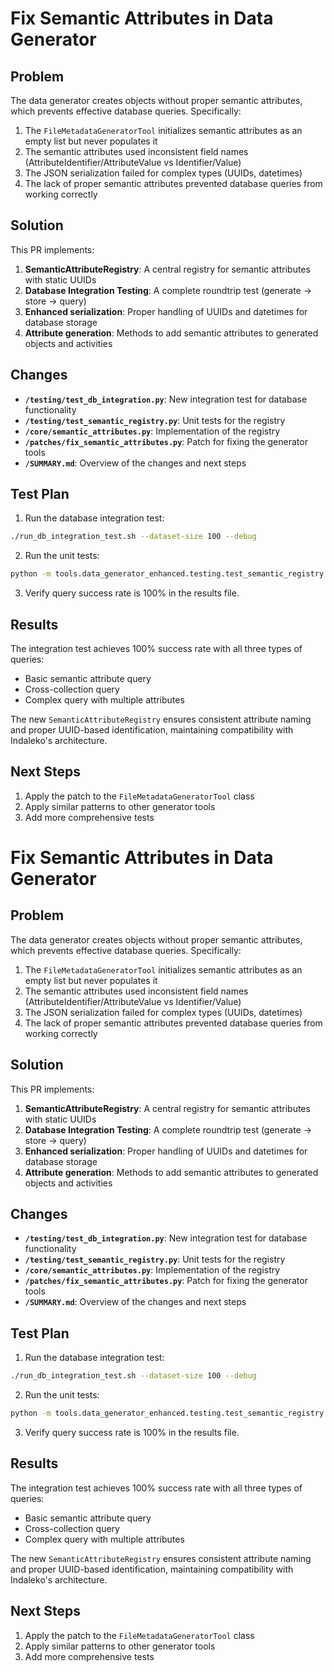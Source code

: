 # Fix Semantic Attributes in Data Generator

## Problem

The data generator creates objects without proper semantic attributes, which prevents effective database queries. Specifically:

1. The `FileMetadataGeneratorTool` initializes semantic attributes as an empty list but never populates it
2. The semantic attributes used inconsistent field names (AttributeIdentifier/AttributeValue vs Identifier/Value)
3. The JSON serialization failed for complex types (UUIDs, datetimes)
4. The lack of proper semantic attributes prevented database queries from working correctly

## Solution

This PR implements:

1. **SemanticAttributeRegistry**: A central registry for semantic attributes with static UUIDs
2. **Database Integration Testing**: A complete roundtrip test (generate → store → query)
3. **Enhanced serialization**: Proper handling of UUIDs and datetimes for database storage
4. **Attribute generation**: Methods to add semantic attributes to generated objects and activities

## Changes

- **`/testing/test_db_integration.py`**: New integration test for database functionality
- **`/testing/test_semantic_registry.py`**: Unit tests for the registry
- **`/core/semantic_attributes.py`**: Implementation of the registry
- **`/patches/fix_semantic_attributes.py`**: Patch for fixing the generator tools
- **`/SUMMARY.md`**: Overview of the changes and next steps

## Test Plan

1. Run the database integration test:
```bash
./run_db_integration_test.sh --dataset-size 100 --debug
```

2. Run the unit tests:
```bash
python -m tools.data_generator_enhanced.testing.test_semantic_registry
```

3. Verify query success rate is 100% in the results file.

## Results

The integration test achieves 100% success rate with all three types of queries:
- Basic semantic attribute query
- Cross-collection query
- Complex query with multiple attributes

The new `SemanticAttributeRegistry` ensures consistent attribute naming and proper UUID-based identification, maintaining compatibility with Indaleko's architecture.

## Next Steps

1. Apply the patch to the `FileMetadataGeneratorTool` class
2. Apply similar patterns to other generator tools
3. Add more comprehensive tests
# Fix Semantic Attributes in Data Generator

## Problem

The data generator creates objects without proper semantic attributes, which prevents effective database queries. Specifically:

1. The `FileMetadataGeneratorTool` initializes semantic attributes as an empty list but never populates it
2. The semantic attributes used inconsistent field names (AttributeIdentifier/AttributeValue vs Identifier/Value)
3. The JSON serialization failed for complex types (UUIDs, datetimes)
4. The lack of proper semantic attributes prevented database queries from working correctly

## Solution

This PR implements:

1. **SemanticAttributeRegistry**: A central registry for semantic attributes with static UUIDs
2. **Database Integration Testing**: A complete roundtrip test (generate → store → query)
3. **Enhanced serialization**: Proper handling of UUIDs and datetimes for database storage
4. **Attribute generation**: Methods to add semantic attributes to generated objects and activities

## Changes

- **`/testing/test_db_integration.py`**: New integration test for database functionality
- **`/testing/test_semantic_registry.py`**: Unit tests for the registry
- **`/core/semantic_attributes.py`**: Implementation of the registry
- **`/patches/fix_semantic_attributes.py`**: Patch for fixing the generator tools
- **`/SUMMARY.md`**: Overview of the changes and next steps

## Test Plan

1. Run the database integration test:
```bash
./run_db_integration_test.sh --dataset-size 100 --debug
```

2. Run the unit tests:
```bash
python -m tools.data_generator_enhanced.testing.test_semantic_registry
```

3. Verify query success rate is 100% in the results file.

## Results

The integration test achieves 100% success rate with all three types of queries:
- Basic semantic attribute query
- Cross-collection query
- Complex query with multiple attributes

The new `SemanticAttributeRegistry` ensures consistent attribute naming and proper UUID-based identification, maintaining compatibility with Indaleko's architecture.

## Next Steps

1. Apply the patch to the `FileMetadataGeneratorTool` class
2. Apply similar patterns to other generator tools
3. Add more comprehensive tests
